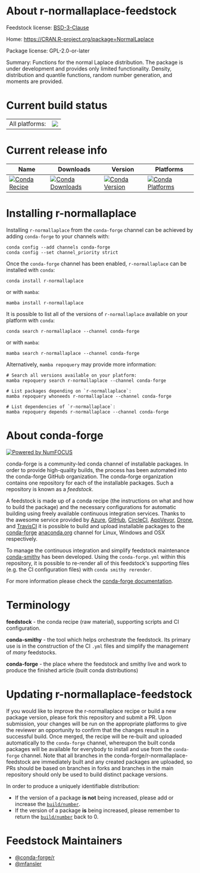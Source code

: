 About r-normallaplace-feedstock
===============================

Feedstock license: [BSD-3-Clause](https://github.com/conda-forge/r-normallaplace-feedstock/blob/main/LICENSE.txt)

Home: https://CRAN.R-project.org/package=NormalLaplace

Package license: GPL-2.0-or-later

Summary: Functions for the normal Laplace distribution. The package is under development and provides only limited functionality. Density, distribution and quantile functions, random number generation, and moments are provided.

Current build status
====================


<table><tr><td>All platforms:</td>
    <td>
      <a href="https://dev.azure.com/conda-forge/feedstock-builds/_build/latest?definitionId=15086&branchName=main">
        <img src="https://dev.azure.com/conda-forge/feedstock-builds/_apis/build/status/r-normallaplace-feedstock?branchName=main">
      </a>
    </td>
  </tr>
</table>

Current release info
====================

| Name | Downloads | Version | Platforms |
| --- | --- | --- | --- |
| [![Conda Recipe](https://img.shields.io/badge/recipe-r--normallaplace-green.svg)](https://anaconda.org/conda-forge/r-normallaplace) | [![Conda Downloads](https://img.shields.io/conda/dn/conda-forge/r-normallaplace.svg)](https://anaconda.org/conda-forge/r-normallaplace) | [![Conda Version](https://img.shields.io/conda/vn/conda-forge/r-normallaplace.svg)](https://anaconda.org/conda-forge/r-normallaplace) | [![Conda Platforms](https://img.shields.io/conda/pn/conda-forge/r-normallaplace.svg)](https://anaconda.org/conda-forge/r-normallaplace) |

Installing r-normallaplace
==========================

Installing `r-normallaplace` from the `conda-forge` channel can be achieved by adding `conda-forge` to your channels with:

```
conda config --add channels conda-forge
conda config --set channel_priority strict
```

Once the `conda-forge` channel has been enabled, `r-normallaplace` can be installed with `conda`:

```
conda install r-normallaplace
```

or with `mamba`:

```
mamba install r-normallaplace
```

It is possible to list all of the versions of `r-normallaplace` available on your platform with `conda`:

```
conda search r-normallaplace --channel conda-forge
```

or with `mamba`:

```
mamba search r-normallaplace --channel conda-forge
```

Alternatively, `mamba repoquery` may provide more information:

```
# Search all versions available on your platform:
mamba repoquery search r-normallaplace --channel conda-forge

# List packages depending on `r-normallaplace`:
mamba repoquery whoneeds r-normallaplace --channel conda-forge

# List dependencies of `r-normallaplace`:
mamba repoquery depends r-normallaplace --channel conda-forge
```


About conda-forge
=================

[![Powered by
NumFOCUS](https://img.shields.io/badge/powered%20by-NumFOCUS-orange.svg?style=flat&colorA=E1523D&colorB=007D8A)](https://numfocus.org)

conda-forge is a community-led conda channel of installable packages.
In order to provide high-quality builds, the process has been automated into the
conda-forge GitHub organization. The conda-forge organization contains one repository
for each of the installable packages. Such a repository is known as a *feedstock*.

A feedstock is made up of a conda recipe (the instructions on what and how to build
the package) and the necessary configurations for automatic building using freely
available continuous integration services. Thanks to the awesome service provided by
[Azure](https://azure.microsoft.com/en-us/services/devops/), [GitHub](https://github.com/),
[CircleCI](https://circleci.com/), [AppVeyor](https://www.appveyor.com/),
[Drone](https://cloud.drone.io/welcome), and [TravisCI](https://travis-ci.com/)
it is possible to build and upload installable packages to the
[conda-forge](https://anaconda.org/conda-forge) [anaconda.org](https://anaconda.org/)
channel for Linux, Windows and OSX respectively.

To manage the continuous integration and simplify feedstock maintenance
[conda-smithy](https://github.com/conda-forge/conda-smithy) has been developed.
Using the ``conda-forge.yml`` within this repository, it is possible to re-render all of
this feedstock's supporting files (e.g. the CI configuration files) with ``conda smithy rerender``.

For more information please check the [conda-forge documentation](https://conda-forge.org/docs/).

Terminology
===========

**feedstock** - the conda recipe (raw material), supporting scripts and CI configuration.

**conda-smithy** - the tool which helps orchestrate the feedstock.
                   Its primary use is in the construction of the CI ``.yml`` files
                   and simplify the management of *many* feedstocks.

**conda-forge** - the place where the feedstock and smithy live and work to
                  produce the finished article (built conda distributions)


Updating r-normallaplace-feedstock
==================================

If you would like to improve the r-normallaplace recipe or build a new
package version, please fork this repository and submit a PR. Upon submission,
your changes will be run on the appropriate platforms to give the reviewer an
opportunity to confirm that the changes result in a successful build. Once
merged, the recipe will be re-built and uploaded automatically to the
`conda-forge` channel, whereupon the built conda packages will be available for
everybody to install and use from the `conda-forge` channel.
Note that all branches in the conda-forge/r-normallaplace-feedstock are
immediately built and any created packages are uploaded, so PRs should be based
on branches in forks and branches in the main repository should only be used to
build distinct package versions.

In order to produce a uniquely identifiable distribution:
 * If the version of a package **is not** being increased, please add or increase
   the [``build/number``](https://docs.conda.io/projects/conda-build/en/latest/resources/define-metadata.html#build-number-and-string).
 * If the version of a package **is** being increased, please remember to return
   the [``build/number``](https://docs.conda.io/projects/conda-build/en/latest/resources/define-metadata.html#build-number-and-string)
   back to 0.

Feedstock Maintainers
=====================

* [@conda-forge/r](https://github.com/conda-forge/r/)
* [@mfansler](https://github.com/mfansler/)

